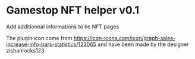 # Gamestop NFT helper v0.1

Add additionnal informations to he NFT pages

The plugin icon come from https://icon-icons.com/icon/graph-sales-increase-info-bars-statistics/123065 and have been made by the designer zishanrocks123

